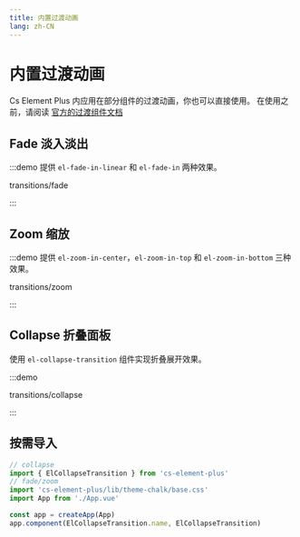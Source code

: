 ```yaml
---
title: 内置过渡动画
lang: zh-CN
---
```


# 内置过渡动画

Cs Element Plus 内应用在部分组件的过渡动画，你也可以直接使用。 在使用之前，请阅读 [官方的过渡组件文档](https://vuejs.org/guide/built-ins/transition.html)

## Fade 淡入淡出

:::demo 提供 `el-fade-in-linear` 和 `el-fade-in` 两种效果。

transitions/fade

:::

## Zoom 缩放

:::demo 提供 `el-zoom-in-center`，`el-zoom-in-top` 和 `el-zoom-in-bottom` 三种效果。

transitions/zoom

:::

## Collapse 折叠面板

使用 `el-collapse-transition` 组件实现折叠展开效果。

:::demo

transitions/collapse

:::

## 按需导入

```ts
// collapse
import { ElCollapseTransition } from 'cs-element-plus'
// fade/zoom
import 'cs-element-plus/lib/theme-chalk/base.css'
import App from './App.vue'

const app = createApp(App)
app.component(ElCollapseTransition.name, ElCollapseTransition)
```
